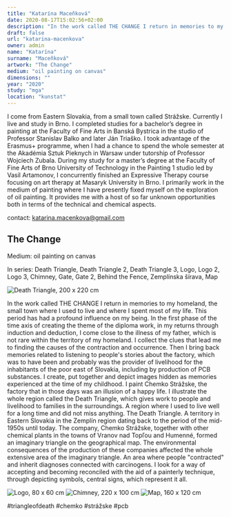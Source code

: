 ```yaml
---
title: "Katarína Maceňková"
date: 2020-08-17T15:02:56+02:00
description: "In the work called THE CHANGE I return in memories to my homeland, the small town where I used to live and where I spent most of my life."
draft: false
url: "katarina-macenkova"
owner: admin
name: "Katarína"
surname: "Maceňková"
artwork: "The Change"
medium: "oil painting on canvas"
dimensions: ""
year: "2020"
study: "mga"
location: "kunstat"
---
```


I come from Eastern Slovakia, from a small town called Strážske. Currently I live and study in Brno. I completed studies for a bachelor’s degree in painting at the Faculty of Fine Arts in Banská Bystrica in the studio of Professor Stanislav Balko and later Ján Triaško. I took advantage of the Erasmus+ programme, when I had a chance to spend the whole semester at the Akadémia Sztuk Pieknych in Warsaw under tutorship of Professor Wojciech Zubala. During my study for a master’s degree at the Faculty of Fine Arts of Brno University of Technology in the Painting 1 studio led by Vasil Artamonov, I concurrently finished an Expressive Therapy course focusing on art therapy at Masaryk University in Brno. I primarily work in the medium of painting where I have presently fixed myself on the exploration of oil painting. It provides me with a host of so far unknown opportunities both in terms of the technical and chemical aspects. 

contact: katarina.macenkova@gmail.com

## The Change

Medium: oil painting on canvas

In series: Death Triangle, Death Triangle 2, Death Triangle 3, Logo, Logo 2, Logo 3, Chimney, Gate, Gate 2, Behind the Fence, Zemplínska šírava, Map

![Death Triangle, 200 x 220 cm](/2020/macenkova/1.jpg)

In the work called THE CHANGE I return in memories to my homeland, the small town where I used to live and where I spent most of my life. This period has had a profound influence on my being. In the first phase of the time axis of creating the theme of the diploma work, in my returns through induction and deduction, I come close to the illness of my father, which is not rare within the territory of my homeland.  I collect the clues that lead me to finding the causes of the contraction and occurrence. Then I bring back memories related to listening to people's stories about the factory, which was to have been and probably was the provider of livelihood for the inhabitants of the poor east of Slovakia, including by production of PCB substances. I create, put together and depict images hidden as memories experienced at the time of my childhood. I paint Chemko Strážske, the factory that in those days was an illusion of a happy life. I illustrate the whole region called the Death Triangle, which gives work to people and livelihood to families in the surroundings. A region where I used to live well for a long time and did not miss anything. 
The Death Triangle. A territory in Eastern Slovakia in the Zemplín region dating back to the period of the mid-1950s until today. The company, Chemko Strážske, together with other chemical plants in the towns of Vranov nad Topľou and Humenné, formed an imaginary triangle on the geographical map. The environmental consequences of the production of these companies affected the whole extensive area of the imaginary triangle. An area where people "contracted" and inherit diagnoses connected with carcinogens. 
I look for a way of accepting and becoming reconciled with the aid of a painterly technique, through depicting symbols, central signs, which represent it all.

![Logo, 80 x 60 cm](/2020/macenkova/2.jpg)
![Chimney, 220 x 100 cm](/2020/macenkova/3.jpg)
![Map, 160 x 120 cm](/2020/macenkova/4.jpg)

#triangleofdeath #chemko #strážske #pcb
